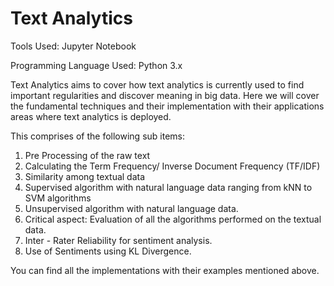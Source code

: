 # Text Analytics

Tools Used: Jupyter Notebook

Programming Language Used: Python 3.x

Text Analytics aims to cover how text analytics is currently used to find important regularities and discover meaning in big data. Here we will cover the fundamental techniques and their implementation with their applications areas where text analytics is deployed.

This comprises of the following sub items: 
1. Pre Processing of the raw text
2. Calculating the Term Frequency/ Inverse Document Frequency (TF/IDF)
3. Similarity among textual data
4. Supervised algorithm with natural language data ranging from kNN to SVM algorithms
5. Unsupervised algorithm with natural language data.
6. Critical aspect: Evaluation of all the algorithms performed on the textual data.
7. Inter - Rater Reliability for sentiment analysis.
8. Use of Sentiments using KL Divergence.

You can find all the implementations with their examples mentioned above.
